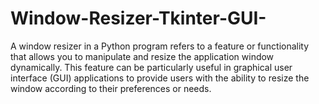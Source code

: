 # Window-Resizer-Tkinter-GUI-
A window resizer in a Python program refers to a feature or functionality that allows you to manipulate and resize the application window dynamically. This feature can be particularly useful in graphical user interface (GUI) applications to provide users with the ability to resize the window according to their preferences or needs.
